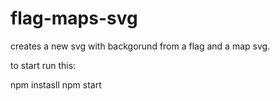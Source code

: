 # flag-maps-svg
creates a new svg with backgorund from a flag and a map svg.

to start run this:

npm instasll
npm start
